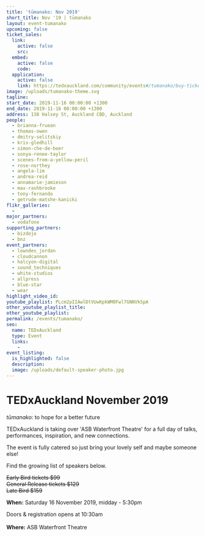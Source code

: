 ```yaml
---
title: 'tūmanako: Nov 2019'
short_title: Nov '19 | tūmanako
layout: event-tumanako
upcoming: false
ticket_sales:
  link:
    active: false
    src:
  embed:
    active: false
    code:
  application:
    active: false
    link: https://tedxauckland.com/community/events#/tumanako/buy-tickets
image: /uploads/tumanako-theme.svg
tagline:
start_date: 2019-11-16 00:00:00 +1300
end_date: 2019-11-16 00:00:00 +1300
address: 138 Halsey St, Auckland CBD, Auckland
people:
  - brianna-fruean
  - thomas-owen
  - dmitry-selitskiy
  - kris-gledhill
  - simon-che-de-boer
  - sonya-renee-taylor
  - scenes-from-a-yellow-peril
  - rose-northey
  - angela-lim
  - andrea-reid
  - annamarie-jamieson
  - max-rashbrooke
  - tony-fernando
  - getrude-matshe-kanicki
flikr_galleries:
  -
major_partners:
  - vodafone
supporting_partners:
  - bizdojo
  - bnz
event_partners:
  - lowndes_jordan
  - cloudcannon
  - halcyon-digital
  - sound_techniques
  - white-studios
  - allpress
  - blue-star
  - wear
highlight_video_id:
youtube_playlist: PLcm2pIIAwlDtVUwKpkWM0Fwl7GNNVkSpA
other_youtube_playlist_title:
other_youtube_playlist:
permalink: /events/tumanako/
seo:
  name: TEDxAuckland
  type: Event
  links:
    -
event_listing:
  is_highlighted: false
  description:
  image: /uploads/default-speaker-photo.jpg
---
```

# TEDxAuckland November 2019

*tūmanako*\: to hope for a better future

TEDxAuckland is taking over 'ASB Waterfront Theatre' for a full day of talks, performances, inspiration, and new connections.

The event is fully catered so just bring your lovely self and maybe someone else\!

Find the growing list of speakers below.

~~Early Bird tickets $99<br>General Release tickets $129~~<br>~~Late Bird $159~~

**When:** Saturday 16 November 2019, midday - 5:30pm

Doors & registration opens at 10:30am<br><br>**Where:** ASB Waterfront Theatre
